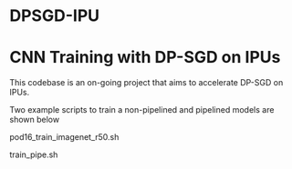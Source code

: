 # DPSGD-IPU

# CNN Training with DP-SGD on IPUs

This codebase is an on-going project that aims to accelerate DP-SGD on IPUs.

Two example scripts to train a non-pipelined and pipelined models are shown below

pod16_train_imagenet_r50.sh

train_pipe.sh
